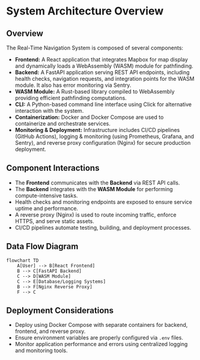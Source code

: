 # System Architecture Overview

## Overview
The Real-Time Navigation System is composed of several components:
- **Frontend:** A React application that integrates Mapbox for map display and dynamically loads a WebAssembly (WASM) module for pathfinding.
- **Backend:** A FastAPI application serving REST API endpoints, including health checks, navigation requests, and integration points for the WASM module. It also has error monitoring via Sentry.
- **WASM Module:** A Rust-based library compiled to WebAssembly providing efficient pathfinding computations.
- **CLI:** A Python-based command line interface using Click for alternative interaction with the system.
- **Containerization:** Docker and Docker Compose are used to containerize and orchestrate services.
- **Monitoring & Deployment:** Infrastructure includes CI/CD pipelines (GitHub Actions), logging & monitoring (using Prometheus, Grafana, and Sentry), and reverse proxy configuration (Nginx) for secure production deployment.

## Component Interactions
- The **Frontend** communicates with the **Backend** via REST API calls.
- The **Backend** integrates with the **WASM Module** for performing compute-intensive tasks.
- Health checks and monitoring endpoints are exposed to ensure service uptime and performance.
- A reverse proxy (Nginx) is used to route incoming traffic, enforce HTTPS, and serve static assets.
- CI/CD pipelines automate testing, building, and deployment processes.

## Data Flow Diagram
```mermaid
flowchart TD
    A[User] --> B[React Frontend]
    B --> C[FastAPI Backend]
    C --> D[WASM Module]
    C --> E[Database/Logging Systems]
    B --> F[Nginx Reverse Proxy]
    F --> C
```

## Deployment Considerations
- Deploy using Docker Compose with separate containers for backend, frontend, and reverse proxy.
- Ensure environment variables are properly configured via `.env` files.
- Monitor application performance and errors using centralized logging and monitoring tools.
